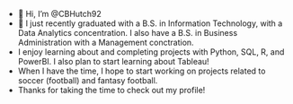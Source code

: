- 👋 Hi, I’m @CBHutch92
- 🌱 I just recently graduated with a B.S. in Information Technology, with a Data Analytics concentration. I also have a B.S. in Business Administration with a Management conctration.
- I enjoy learning about and completing projects with Python, SQL, R, and PowerBI. I also plan to start learning about Tableau!
- When I have the time, I hope to start working on projects related to soccer (football) and fantasy football.
- Thanks for taking the time to check out my profile!

<!---
CBHutch92/CBHutch92 is a ✨ special ✨ repository because its `README.md` (this file) appears on your GitHub profile.
You can click the Preview link to take a look at your changes.
--->
